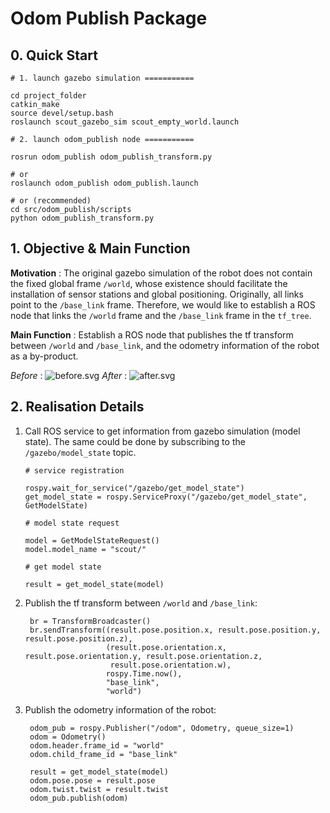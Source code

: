 # Odom Publish Package

## 0. Quick Start
    
    # 1. launch gazebo simulation ===========

    cd project_folder
    catkin_make 
    source devel/setup.bash
    roslaunch scout_gazebo_sim scout_empty_world.launch
    
    # 2. launch odom_publish node ===========

    rosrun odom_publish odom_publish_transform.py

    # or 
    roslaunch odom_publish odom_publish.launch

    # or (recommended)
    cd src/odom_publish/scripts
    python odom_publish_transform.py
    


## 1. Objective & Main Function

**Motivation** : The original gazebo simulation of the robot does not contain
the fixed global frame `/world`, whose existence should facilitate the 
installation of sensor stations and global positioning. Originally, all links point to the `/base_link` frame.
Therefore, we would like to establish a ROS node that links the `/world` frame and 
the `/base_link` frame in the `tf_tree`.

**Main Function** :  Establish a ROS node that publishes the tf transform 
between `/world` and `/base_link`, and the odometry information of the robot as a by-product.

_Before_ : 
![before.svg](doc%2Fbefore.svg)
_After_ : 
![after.svg](doc%2Fafter.svg)

## 2. Realisation Details

1. Call ROS service to get information from gazebo simulation 
(model state). The same could be done by subscribing to the `/gazebo/model_state` topic.

       # service registration

       rospy.wait_for_service("/gazebo/get_model_state")
       get_model_state = rospy.ServiceProxy("/gazebo/get_model_state", GetModelState)

       # model state request

       model = GetModelStateRequest()
       model.model_name = "scout/"

       # get model state

       result = get_model_state(model)


2. Publish the tf transform between `/world` and `/base_link`:

        br = TransformBroadcaster()
        br.sendTransform((result.pose.position.x, result.pose.position.y, result.pose.position.z),
                         (result.pose.orientation.x, result.pose.orientation.y, result.pose.orientation.z,
                          result.pose.orientation.w),
                         rospy.Time.now(),
                         "base_link",
                         "world")
        

3. Publish the odometry information of the robot:

        odom_pub = rospy.Publisher("/odom", Odometry, queue_size=1)
        odom = Odometry()
        odom.header.frame_id = "world"
        odom.child_frame_id = "base_link"

        result = get_model_state(model)
        odom.pose.pose = result.pose
        odom.twist.twist = result.twist
        odom_pub.publish(odom)